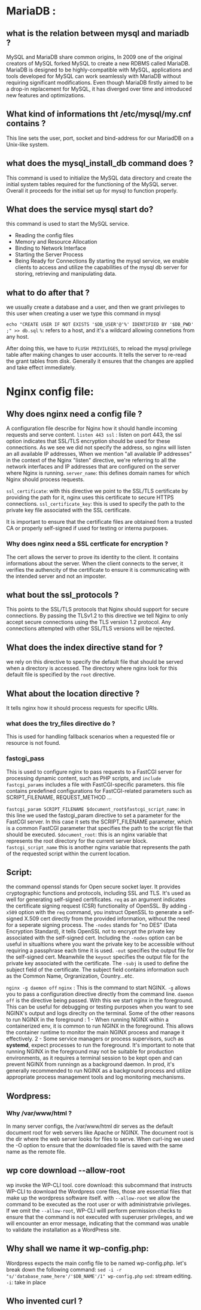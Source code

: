 # MariaDB :
## what is the relation between mysql and mariadb ?
MySQL and MariaDB share common origins, In 2009 one of the original creators of MySQL forked MySQL to create a new RDBMS called MariaDB. MariaDB is designed to be highly-compatible with MySQL, applications and tools developed for MySQL can work seamlessly with MariaDB without requiring significant modifications.
Even though MariaDB firstly aimed to be a drop-in replacement for MySQL, it has diverged over time and introduced new features and optimizations.
## What kind of informations tht /etc/mysql/my.cnf contains ?
This line sets the  user, port, socket and bind-address for our MariadDB on a Unix-like system.

## what does the mysql_install_db command does ?
This command is used to initialize the MySQL data directory and create the initial system tables required for the functioning of the MySQL server. Overall it proceeds for the initial set up for mysql to function properly.

## What does the service mysql start do?

this command is used to start the MySQL service.
- Reading the config files
- Memory and Resource Allocation
- Binding to Network Interface 
- Starting the Server Process
- Being Ready for Connections
By starting the mysql service, we enable clients to access and utilize the capabilities of the mysql db server for storing, retrieving and manipulating data.

## what to do after that ?
we usually create a database and a user, and then we grant privileges to this user
when creating a user we type this command in mysql

`echo "CREATE USER IF NOT EXISTS '$DB_USER'@'%' IDENTIFIED BY '$DB_PWD' ;" >> db.sql`
`%`: refers to a host, and it's a wildcard allowing connetions from any host.

After doing this, we have to `FLUSH PRIVILEGES`, to reload the mysql privilege table after making changes to user accounts. It tells the server to re-read the grant tables from disk. Generally it ensures that the changes are applied and take effect immediately.

# Nginx config file:
## Why does nginx need a config file ?
A configuration file describe for Nginx how it should handle incoming requests and serve content.
`listen 443 ssl` : listen on port 443, the ssl option indicates that SSL/TLS encryption should be used for these connections.
As we see we did not specify the address, so nginx will listen an all available IP addresses, When we mention "all available IP addresses" in the context of the Nginx "listen" directive, we're referring to all the network interfaces and IP addresses that are configured on the server where Nginx is running.
`server_name`: this defines domain names for which Nginx should process requests.

`ssl_certificate`: with this directive we point to the SSL/TLS certificate by providing the path for it, nginx uses this certificate to secure HTTPS connections.
`ssl_certificate_key`: this is used to specify the path to the private key file associated with the SSL certificate.

It is important to ensure that the certificate files are obtained from a trusted CA or properly self-signed if used for testing or interna purposes.

### Why does nginx need a SSL certficate for encryption ?
The cert allows the server to prove its identity to the client. It contains informations about the server. When the client connects to the server, it verifies the authencity of the certificate to ensure it is communicating with the intended server and not an imposter.

## what bout the ssl_protocols ?
This points to the SSL/TLS protocols that Nginx should support for secure connections. By passing the TLSv1.2 to this directive we tell Nginx to only accept secure connections using the TLS version 1.2 protocol. Any connections attempted with other SSL/TLS versions will be rejected.

## What does the index directive stand for ?
we rely on this directive to specify the default file that should be served when a directory is accessed. The directory where nginx look for this default file is specified by the `root` directive.

## What about the location directive ?
It tells nginx how it should process requests for specific URIs.


### what does the try_files directive do ?
This is used for handling fallback scenarios when a requested file or resource is not found.

### fastcgi_pass
This is used to configure nginx to pass requests to a FastCGI server for processing dynamic content, such as PHP scripts, and `include fastcgi_params` includes a file with FastCGI-specific parameters. this file contains predefined configurations for FastCGI-related parameters such as SCRIPT_FILENAME, REQUEST_METHOD ...

`fastcgi_param SCRIPT_FILENAME $document_root$fastcgi_script_name`:
in this line we used the fastcgi_param directive to set a parameter for the FastCGI server. In this case it sets the SCRIPT_FILENAME parameter, which is a common FastCGI parameter that specifies the path to the script file that should be executed.
`$document_root`: this is an nginx variable that represents the root directory for the current server block. `fastcgi_script_name` this is another nginx variable that represents the path of the requested script within the current location.

## Script:
the command openssl stands for Open secure socket layer. It provides cryptographic functions and protocols, including SSL and TLS. It's used as well for generating self-signed certificates. `req` as an argument indicates the certificate signing request (CSR) functionality of OpenSSL. By adding `-x509` option with the `req` command, you instruct OpenSSL to generate a self-signed X.509 cert directly from the provided information, without the need for a seperate signing process. The `-nodes` stands for "no DES" (Data Encryption Standard), it tells OpenSSL not to encrypt the private key associated with the self-signed cert. Including the `-nodes` option can be useful in situaltions where you want the private key to be accessible without requiring a passphrase each time it is used. `-out` specifies the output file for the self-signed cert. Meanwhile the `keyout` specifies the output file for the private key associated with the certificate. The `-subj` is used to define the subject field of the certificate. The subject field contains information such as the Common Name, Orgranization, Country...etc.

`nginx -g daemon off`
`nginx` : This is the command to start NGINX.
`-g` allows you to pass a configuration directive directly from the command line. 
`daemon off` is the directive being passed.
With this we start nginx in the foreground. This can be useful for debugging or testing purposes when you want to see NGINX's output and logs direclty on the terminal.
Some of the other reasons to run NGINX in the foreground :
1 - When running NGINX within a containerized env, it is common to run NGINX  in the foreground. This allows the container runtime to monitor the main NGINX process and manage it effectively.
2 - Some service managers or process supervisors, such as **systemd**, expect processes to run the foreground.
It's important to note that running NGINX in the foreground may not be suitable for production environments, as it requires a terminal session to be kept open and can prevent NGINX from runningn as a background daemon. In prod, it's generally recommended to run NGINX  as a background process and utilize appropriate process management tools and log monitoring mechanisms.

## Wordpress:
### Why /var/www/html ?
In many server configs, the /var/www/html dir serves as the default document root for web servers like Apache or NGINX. The document root is the dir where the web server looks for files to serve.
When curl-ing we used the -O option to ensure that the downloaded file is saved with the same name as the remote file.

## wp core download --allow-root
wp invoke the WP-CLI tool.
core download: this subcommand that instructs WP-CLI to download the Wordpress core files, those are essential files that make up the wordpress software itself. with `--allow-root` we allow the command to be executed as the root user or with administratvie privileges. If we omit the `--allow-root`, WP-CLI willl perform permission checks to ensure that the command is not executed with superuser privileges, and we will encounter an error message, indicating that the command was unable to validate the installation as a WordPress site.

## Why shall we name it wp-config.php:
Wordpress expects the main config file to be named  wp-config.php.
let's break down the following command:
`sed -i -r "s/'database_name_here'/'$DB_NAME'/1" wp-config.php`
`sed`: stream editing.
`-i`: take in place 
## Who invented curl ?
